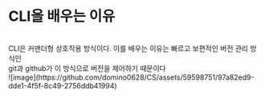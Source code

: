 
# CLI을 배우는 이유
 <br>
CLI은 커맨더형 상호작용 방식이다. 이를 배우는 이유는 빠르고 보편적인 버전 관리 방식인 
 <br>
git과 github가 이 방식으로 버전을 제어하기 때문이다
 <br>
![image](https://github.com/domino0628/CS/assets/59598751/97a82ed9-dde1-4f5f-8c49-2756ddb41994)
